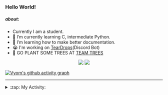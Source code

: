 ### Hello World!

##### about:
- Currently I am a student.
- 🌱 I’m currently learning C, intermediate Python.
- 🌱 I’m learning how to make better documentation.
- 😭 I'm working on [TearDrops](https://github.com/Vyvy-vi/TearDrops)(Discord Bot)
- 🌱 GO PLANT SOME TREES AT [TEAM TREES](https://teamtrees.org/)

<p align="center">
  <a href="https://twitter.com/Vyvy_viM"><img target="_blank" src="https://img.shields.io/badge/twitter%20@Vyvy_viM-0D95E8?style=for-the-badge&logo=twitter&logoColor=white"/></a> 
  <a href="https://vyvy-vi.github.io/portfolio"><img target="_blank" src="https://img.shields.io/badge/-I%27m_craving_for_open_source-green?style=for-the-badge&logo=github&logoColor=black"/></a> 
</p>

[![Vyom's github activity graph](https://activity-graph.herokuapp.com/graph?username=Vyvy-vi)](https://github.com/ashutosh00710/github-readme-activity-graph)

---
<details>
  <summary>:zap: My Activity:</summary>
  
<!--START_SECTION:waka-->
**I'm a Night 🦉** 

```text
🌞 Morning    27 commits     █░░░░░░░░░░░░░░░░░░░░░░░░   4.73% 
🌆 Daytime    143 commits    ██████░░░░░░░░░░░░░░░░░░░   25.04% 
🌃 Evening    253 commits    ███████████░░░░░░░░░░░░░░   44.31% 
🌙 Night      148 commits    ██████░░░░░░░░░░░░░░░░░░░   25.92%

```
📅 **I'm Most Productive on Thursday** 

```text
Monday       89 commits     ████░░░░░░░░░░░░░░░░░░░░░   15.59% 
Tuesday      93 commits     ████░░░░░░░░░░░░░░░░░░░░░   16.29% 
Wednesday    70 commits     ███░░░░░░░░░░░░░░░░░░░░░░   12.26% 
Thursday     107 commits    ████░░░░░░░░░░░░░░░░░░░░░   18.74% 
Friday       34 commits     █░░░░░░░░░░░░░░░░░░░░░░░░   5.95% 
Saturday     77 commits     ███░░░░░░░░░░░░░░░░░░░░░░   13.49% 
Sunday       101 commits    ████░░░░░░░░░░░░░░░░░░░░░   17.69%

```


📊 **This Week I Spent My Time On** 

```text
🔥 Editors: 
Vim                      7 hrs 39 mins       ████████████████████████░   98.88% 
VS Code                  5 mins              ░░░░░░░░░░░░░░░░░░░░░░░░░   1.12%

🐱‍💻 Projects: 
Shepherd-bot             6 hrs 55 mins       ██████████████████████░░░   89.41% 
TEC-Discord-Automation   24 mins             █░░░░░░░░░░░░░░░░░░░░░░░░   5.36% 
Unknown Project          19 mins             █░░░░░░░░░░░░░░░░░░░░░░░░   4.2% 
TEC-Discord-Oauth2       3 mins              ░░░░░░░░░░░░░░░░░░░░░░░░░   0.83% 
TearDrops                0 secs              ░░░░░░░░░░░░░░░░░░░░░░░░░   0.2%

```


 Last Updated on 04/07/2021
<!--END_SECTION:waka-->
</details>
